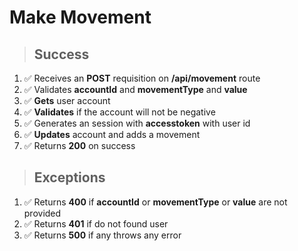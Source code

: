 # Make Movement

> ## Success

1. ✅ Receives an **POST** requisition on **/api/movement** route
2. ✅ Validates **accountId** and **movementType** and **value**
4. ✅ **Gets** user account
4. ✅ **Validates** if the account will not be negative
6. ✅ Generates an session with **accesstoken** with user id
7. ✅ **Updates** account and adds a movement
8. ✅ Returns **200** on success

> ## Exceptions

1. ✅ Returns **400** if **accountId** or **movementType** or **value** are not provided
3. ✅ Returns **401** if do not found user
4. ✅ Returns **500** if any throws any error